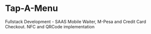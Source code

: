 # Tap-A-Menu
Fullstack Development - SAAS Mobile Waiter, M-Pesa and Credit Card Checkout. NFC and QRCode implementation
